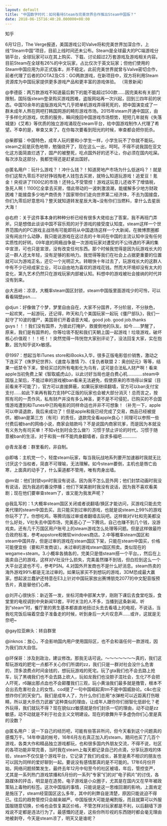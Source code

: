 ```yaml
---
layout: default
title: "中国数字时代：如何看待Steam与完美世界合作推出Steam中国版？"
date: 2018-06-15T16:40:28.000000+08:00
---
```


知乎

6月12日，The Verge报道，美国游戏公司Valve将和完美世界加深合作，上线“Steam中国”项目，目前上线时间还未公布。Steam是全球最大的PC端游戏分销平台，全球玩家可以在其上购买、下载、讨论超过2万套游戏及游戏相关内容。目前Steam在全球有26%的中文玩家，占比仅次于英文玩家；但他们使用的Steam中国应用为非正式版本，并不稳定。此前完美世界就曾与Valve密切合作，前者代理了后者的DOTA2及CS：GO两款游戏，在新项目中，双方将利用Steam资源库为中国玩家提供更多游戏产品和更丰富的游戏体验。  （背景新闻）

@李德臣：两万款游戏不知道最后剩下的能不能超过500款……因完美和有关部门限制，国际版steam登录购买游戏困难，盗版网站再一次兴起，回到三四年前的状态。中国10余年的盗版游戏风气几乎把单机游戏弄得死死的，把中国演变成了一群未成年人熬在网吧打韩国网游的畸形游戏市场。2015年steam开通中国区，由于多样化的游戏，优质的服务，瞬间挽回中国游戏市场颓势，短短几年就有《失落城堡》《艾希》等优质的独立游戏涌现在steam平台，给中国游戏制作人代理了希望。不幸的是，审查又来了。在你每次要看到阳光的时候，审查都会把你扼杀。

@柴郡猫：中国特色，成年人玩的要和小学生一样，小学生玩不了你就不能玩。steam之前是灰色地带，勉强绕开了，现在这么一出，呵呵。不得不说我国在亚文化这方面简直烂透了，国产的被整死，吃点国外好的还不让，你必须在国内吃屎。每次涉及这部分，我都觉得还是赶紧出国好。

@匿名用户：玩什么游戏？！冲什么钱？！知道房地产市场为什么低迷吗？！就是你们这帮九零后不好好挣钱掏老人钱包去买房，就特么知道玩游戏！追爱豆！氪金！央视讲了1100亿的市场！还特么不受管控！游戏这玩意儿还收不了增值税，急死人啊！1100亿全拿去买房，借此带动的一波刺激浪潮，能缓解多少地方财政困难？能接盘多少地产商债务？国家带你们走向世界第二经济体，不去为国接盘，你们九零后好意思吗？整天就知道转发星辰大海~没有你们当燃料，拿什么去星辰大海！

@右府：关于这件事本身的种种分析已经有很多大佬给出了答案，我不再班门弄斧。只是想借此谈谈中国不容乐观的对于游戏的接受度认知度。steam这样一个世界范围内的PC游戏主战场有可能即将从中国退场这样一个大新闻，在微博票圈都没有闹出什么动静，我只能说游戏在这过去的十年间在中国的主流认知中没有任何实质性的好转。09年底的网瘾战争是一次游戏玩家对遭受的不公待遇的不满的集中宣泄，可也只是宣泄，没有改变任何东西。那个时候我觉得是因为玩游戏长大的这一群人还太年轻，没有足够的影响力。我觉得等我们在社会上占据更重要的位置就可以为游戏正名，还它一个光明正大。转眼快十年过去了，玩游戏长大的这群人中有不少已经成家立业，可以自由地为喜欢的游戏花钱。然而大环境却没有太大的变化，第九艺术仍然只在游戏玩家内部被认知。料想中的游戏被社会接纳的时代并没有到来。

@大吉岭：凉凉，大概率steam国区封锁，steam中国版里面游戏少的可怜，可以看看隔壁psn…..

@djun：好像做了个梦，梦里自由自在，大家不分国界，不分阶层，不分肤色，一起欢笑，一起游玩，还记得，昨天和几个美国玩家一起玩《僵尸部队》，我们一起守了10波的僵尸，美国哥们开着语音大喊，good job. good job.thanks guys！！！我们没有国界，为彼此打掩护，救援倒地的队友。如今……梦醒了，原来，我们是有国界的，你等垃圾不配和我们天朝上国一起游戏！垃圾游戏，破坏核心价值观！！！呸！！突然觉得一阵恍惚大家别评论了，没法回复大家，实在抱歉，因为知乎说Xx敏感。

@1997：想起当年iTunes store和iBooks入华，很多正版电影低价销售，激动之下连买了《侏罗纪世界》、《速度与激情 7》、《复仇者联盟 2：奥创纪元》等等，结果一纸禁令下来，曾经买过的所有电影化为乌有，这可是合法私人财产啊！看来apple当初免费上架《智取威虎山》，以此讨好当局也是白费心机…………steam中国版上架后，不能过审的游戏被ban看来无法避免，假使原来的市场得以保留（目前看来不可能了），官方可以直接屏蔽，如果玩家继续翻墙，官方可以ban支付宝支付……如此下来再有毅力支持PC正版的玩家也会被大部分消灭！总而言之，按照有司的一贯作风，私有财产并没有多么神圣，更不是不可侵犯，已购买的不合国情游戏遭到和iTunes中已购电影的同样命运也并非不可想象！（补充一下，apple可以申请退款，我后来成功了！但是apple和我已经完成了交易，商品已经被提供，被ban是第三方（有司）的责任，退款完全看apple良心！同理可以参照一些付费后被ban的网络小说，商家会赔款吗？不是说国内商家坑爹，而是因为本就没有义务为有司买单！不知v社到时会怎么做?）习惯于禁止评论的时代，习惯于随意被ban的生活，对于和我一样不能肉身翻墙者，自求多福吧…………

@青龙圣者：群里看的，非自制。

@即咯：主机党一个，轻度steam玩家，每当我玩战地系列要开加速器时我就无比讨厌这个当权者，简直不可理喻，无法理解。如今steam要倒，主机也是唇亡齿寒，上面真的动手了，什么渠道都不管用，唯有肉身出墙。

@mr赵：他们封锁vpn时我没有说话，因为我不怎么逛外网；他们封禁动画时我没有说话，因为我追的番没停播；他们下架美剧时我没有说话，因为我不喜欢看美剧；现在他们要审查steam了，谁又能为我发声呢？

@我乱写的：1.大概率steam国区关闭或者说翻墙/换区才能访问，买游戏只能去完美代理的steam中国去买。且只能买到过审的游戏，也就是说steam上99%的游戏你玩不了了。你想吃鸡，等腾讯版过审或者翻墙去玩吧。这样做对V社和完美都没什么好处，V社失去中国市场，完美恶心了一下腾讯，自己也赚不到几个钱，没游戏卖。还有几千万国区用户账号上的steam游戏怎么处理等问题。但是这样做最符合政府标准，参考appstore和微软windows商店。2.中等概率steam国区和steam中国共存，但是过审的游戏在steam国区下架，只能在steam中国买，价格可能便宜些（要和开发商谈）。未过审的游戏steam国区照卖。类似现在的wegame+steam。3.小概率各搞各的，完美只是借steam搭一个平台。，然后在上面卖自己的游戏，这样对V社没什么损失，完美虽然赚不到钱，但白捡到这么一个大平台这波也不亏，参考PSN。4.对国外开发商也不是什么好消息。steam热卖的海外游戏99%都是无法过审的。如果玩家买不到想玩的游戏，3DM恐成最大赢家。想起波兰蠢驴还特意在E3上针对中国玩家放出赛博朋克2077的中文配音版预告片，真是替他们心疼。

@刘开心很快乐：新近答一发，坐标河南中部某大学，刚刚下课后去食堂吃饭，食堂里的电视调到中央新闻13套，平时关注的人不多，当播到这条新闻，听到“steam”时，餐厅里的男生基本都直直地扭过头去去看墙上的电视，不说话，当我吃完饭后端着空盘子准备走的时候，听到身后一大片叹息声……或许，这就是无奈吧~

@gay拉亚麻头：转自群里

@inknos：放心，不会影响国内用户使用国际区，也不会和谐任何一款游戏，因为我们四大自信。

@环保哥：涉及到政治，建议修改。那我无话可说。～～～～～～～真的，我们这帮玩游戏的肥宅一点都不关心你们所谓的zz，我们只是一群对社会没什么危害的，顶多浪费点时间金钱的，想玩玩游戏的死宅。玩了gta我们也不会去路上抢车，玩了黑魂我们也不会去路上砍人，玩如龙我们也没胆子混社会，生化7不会把人吓死，r6蹦出那点血也不会颠覆我们三观，玩小黄油我们最多就是撸管，根本不会出去危害社会上的女性。cod提了一句中国崛起真tm不是中国威胁论。c&c也没想炸你们的天安门。我们是成年人了，为什么你们总用“水弹枪可以近距离打伤眼睛，所以是大杀伤力武器”这种类似的理由，让成年人跟你你们弱智化低龄化？老外玩得，我们就玩不得？现在貌似zz敏感就是你们封杀一切的理由，动不动是zz敏感，动不动就是不利于社会主义文明建设。现在的歌舞升平多虚伪你们心里是真的没数？

@匿名用户：说一下自己的经历吧，可能有些答非所问，但今天看到这个问题真的感慨万千。14年申请的帐号，16年6月左右真正加入的steam，期间也买了几百个游戏，各类大作和精品独立游戏都玩，也和很多国内外朋友交流，不得不说，社区的各项功能非常完善，当时我在steam上每天都记录自己的点滴，分享玩游戏的体验，steam不仅仅是个游戏平台，它记录了我们的成长，甚至是素不相识的朋友也可以因为同样的爱好聊到一起。要说没有感情那真的是不可能的。17年6月份开始，网络问题频繁发生，最终去年12月中旬至今的社区被墙，年后，管控变严，尤其是一系列热门游戏禁播和5月份的一系列”专家”们的对”电子鸦片”的讨伐，各路媒体的抨击，明显是在造势。电子游戏是小众圈子，尤其是在国内又在早年被政策贴上毒物的标签。这次中国版的事情，只能说是这一思维回潮的影响，上面肯定是施压了，steam经营国区这么多年，其中的利弊自是清楚，原因只能说迫不得已。往后的趋势管控只会越来越严。中国版很大可能是阉割版，而且就算可以外服国服随意切换，价格也会恢复美区价格，不管怎样对玩家都是不利，以后翻墙下游戏说不定都是违法行为了。最感慨的还是，这些你所珍视的东西随时都会毫无理由地被剥夺，今天是steam凉了，明天又是谁呢？

